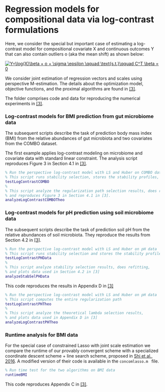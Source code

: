 Regression models for compositional data via log-contrast formulations
=========

Here, we consider the special but important case of estimating a log-contrast model for compositional covariate X
and continuous outcomes Y that can also contain outliers o (aka the mean shift) as shown below: 

<a href="https://www.codecogs.com/eqnedit.php?latex=Y=\log(X)\beta&space;&plus;&space;o&space;&plus;&space;\sigma&space;\epsilon&space;\qquad&space;\text{s.t.}\qquad&space;C^T&space;\beta&space;=&space;0" target="_blank"><img src="https://latex.codecogs.com/gif.latex?Y=\log(X)\beta&space;&plus;&space;o&space;&plus;&space;\sigma&space;\epsilon&space;\qquad&space;\text{s.t.}\qquad&space;C^T&space;\beta&space;=&space;0" title="Y=\log(X)\beta + o + \sigma \epsilon \qquad \text{s.t.}\qquad C^T \beta = 0" /></a>

We consider joint estimation of regression vectors and scales using perspective M-estimation. The details about the optimization model, objective functions, and the proximal algorithms are found in [[3]](https://arxiv.org/abs/1903.01050). 

The folder comprises code and data for reproducing the numerical experiments in [[3]](https://arxiv.org/abs/1903.01050). 

### Log-contrast models for BMI prediction from gut microbiome data ###

The subsequent scripts describe the task of prediction body mass index (BMI) from the relative abundances of gut 
microbiota and two covariates from the COMBO dataset.

The first example applies log-contrast modeling on microbiome and covariate data with standard linear constraint.
The analysis script reproduces Figure 3 in Section 4.1 in [[3]](https://arxiv.org/abs/1903.01050). 
```Matlab
% Run the perspective log-contrast model with LS and Huber on COMBO data
% This script runs stability selection, stores the stability profiles, and compute the entire regularization path.
testLogContrastCOMBO
% 
% This script analyze the regularization path selection results, does refitting, 
% and reproduces Figure 3 in Section 4.1 in [3].
analyzeLogContrastCOMBOTheo
```

### Log-contrast models for pH prediction using soil microbiome data ###

The subsequent scripts describe the task of prediction soil pH from the relative abundances of 
soil microbiota. They reproduce the results from Section 4.2 in [[3]](https://arxiv.org/abs/1903.01050).

```Matlab
% Run the perspective log-contrast model with LS and Huber on pH data
% This script runs stability selection and stores the stability profiles
testLogContrastPHData
% 
% This script analyze stability selection results, does refitting, 
% and plots data used in Section 4.2 in [3]
analyzeStabSelPHData
```
This code reproduces the results in Appendix D in [[3]](https://arxiv.org/abs/1903.01050)
```Matlab
% Run the perspective log-contrast model with LS and Huber on pH data
% This script computes the entire regularization path 
testLogContrastPHTheo
% 
% This script analyze the theoretical lambda selection results,  
% and plots data used in Appendix D in [3]
analyzeLogContrastPHTheo
```

### Runtime analysis for BMI data ###

For the special case of constrained Lasso with joint scale estimation we compare the runtime of our
provably convergent scheme with a specialized coordinate descent scheme + line search scheme, 
proposed in [Shi et al., 2016](https://arxiv.org/abs/1603.00974). A modified version
of their code is available in the ```concomlasso.m ``` file.

```Matlab
% Run time test for the two algorithms on BMI data
runtimeBMI
```
This code reproduces Appendix C in [[3]](https://arxiv.org/abs/1903.01050).



